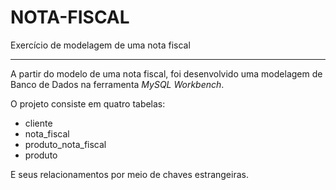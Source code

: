 # NOTA-FISCAL
 Exercício de modelagem de uma nota fiscal
___
A partir do modelo de uma nota fiscal, foi desenvolvido uma modelagem de Banco de Dados na ferramenta _MySQL Workbench_.

O projeto consiste em quatro tabelas:
- cliente
- nota_fiscal
- produto_nota_fiscal
- produto

E seus relacionamentos por meio de chaves estrangeiras.
